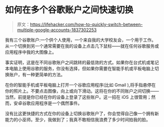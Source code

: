 # 如何在多个谷歌账户之间快速切换

> 原文：<https://lifehacker.com/how-to-quickly-switch-between-multiple-google-accounts-1837302253>

我有三个谷歌账户:一个供个人使用，一个来自我的大学校友会，一个用于工作。从一个切换到另一个通常需要在我的设备上点击几下鼠标——就在任何谷歌服务或应用程序中我的大图像上。



事实证明，这是在不同谷歌账户之间跳转的最低效的方式。如果你在台式机或笔记本电脑上使用谷歌的服务，你没有选择，但如果你需要在智能手机或平板电脑上切换账户，有一种更简单的方法。

在你的智能手机或平板电脑上打开一个谷歌应用程序(比如 Gmail ),将手指悬停在你的照片上。不要点击图像，向上或向下滑动。这将在你的不同账户之间切换——当然，前提是你已经在你的设备上登录了这些账户。这一招在 iOS 上很管用；然而，安卓谷歌应用程序是一个偶然事件。

没有比这更快捷的方式在你的设备上切换谷歌账户了，你会觉得自己像一个拥有新能力的小巫师。至少，我做到了；我真不敢相信我浪费了多少时间拍我的脸。